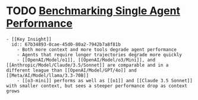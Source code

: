 # TODO [Benchmarking Single Agent Performance](https://blog.langchain.dev/react-agent-benchmarking/)
	- [[Key Insight]]
	  id:: 67b34893-0cae-45d0-80a2-7942b7a8f81b
		- Both more context and more tools degrade agent performance
		- Agents that require longer trajectories degrade more quickly
		- [[OpenAI/Model/o1]], [[OpenAI/Model/o3/Mini]], and [[Anthropic/Model/Claude/3.5/Sonnet]] are comparable and in a different league than [[OpenAI/Model/GPT/4o]] and [[Meta/AI/Model/llama/3.3-70B]]
		- [[o3-mini]] performs as well as [[o1]] and [[Claude 3.5 Sonnet]] with smaller context, but sees a steeper performance drop as context grows
